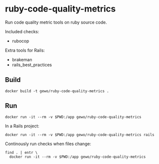 # ruby-code-quality-metrics

Run code quality metric tools on ruby source code.

Included checks:

* rubocop

Extra tools for Rails:

* brakeman
* rails_best_practices

## Build

    docker build -t gewo/ruby-code-quality-metrics .

## Run

    docker run -it --rm -v $PWD:/app gewo/ruby-code-quality-metrics

In a Rails project:

    docker run -it --rm -v $PWD:/app gewo/ruby-code-quality-metrics rails

Continously run checks when files change:

    find . | entr \
      docker run -it --rm -v $PWD:/app gewo/ruby-code-quality-metrics
